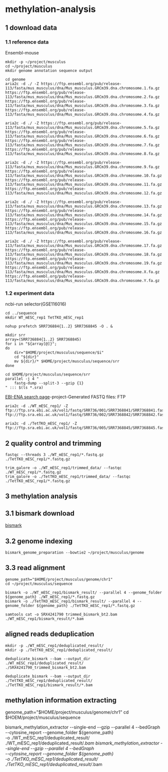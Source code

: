 # methylation-analysis
## 1 download data
### 1.1 reference data
Ensembl-mouse
```
mkdir -p ~/project/musculus
cd ~/project/musculus
mkdir genome annotation sequence output

cd genome
aria2c -d ./ -Z https://ftp.ensembl.org/pub/release-113/fasta/mus_musculus/dna/Mus_musculus.GRCm39.dna.chromosome.1.fa.gz https://ftp.ensembl.org/pub/release-113/fasta/mus_musculus/dna/Mus_musculus.GRCm39.dna.chromosome.2.fa.gz https://ftp.ensembl.org/pub/release-113/fasta/mus_musculus/dna/Mus_musculus.GRCm39.dna.chromosome.3.fa.gz https://ftp.ensembl.org/pub/release-113/fasta/mus_musculus/dna/Mus_musculus.GRCm39.dna.chromosome.4.fa.gz

aria2c -d ./ -Z https://ftp.ensembl.org/pub/release-113/fasta/mus_musculus/dna/Mus_musculus.GRCm39.dna.chromosome.5.fa.gz https://ftp.ensembl.org/pub/release-113/fasta/mus_musculus/dna/Mus_musculus.GRCm39.dna.chromosome.6.fa.gz https://ftp.ensembl.org/pub/release-113/fasta/mus_musculus/dna/Mus_musculus.GRCm39.dna.chromosome.7.fa.gz https://ftp.ensembl.org/pub/release-113/fasta/mus_musculus/dna/Mus_musculus.GRCm39.dna.chromosome.8.fa.gz

aria2c -d ./ -Z https://ftp.ensembl.org/pub/release-113/fasta/mus_musculus/dna/Mus_musculus.GRCm39.dna.chromosome.9.fa.gz https://ftp.ensembl.org/pub/release-113/fasta/mus_musculus/dna/Mus_musculus.GRCm39.dna.chromosome.10.fa.gz https://ftp.ensembl.org/pub/release-113/fasta/mus_musculus/dna/Mus_musculus.GRCm39.dna.chromosome.11.fa.gz https://ftp.ensembl.org/pub/release-113/fasta/mus_musculus/dna/Mus_musculus.GRCm39.dna.chromosome.12.fa.gz

aria2c -d ./ -Z https://ftp.ensembl.org/pub/release-113/fasta/mus_musculus/dna/Mus_musculus.GRCm39.dna.chromosome.13.fa.gz https://ftp.ensembl.org/pub/release-113/fasta/mus_musculus/dna/Mus_musculus.GRCm39.dna.chromosome.14.fa.gz https://ftp.ensembl.org/pub/release-113/fasta/mus_musculus/dna/Mus_musculus.GRCm39.dna.chromosome.15.fa.gz https://ftp.ensembl.org/pub/release-113/fasta/mus_musculus/dna/Mus_musculus.GRCm39.dna.chromosome.16.fa.gz

aria2c -d ./ -Z https://ftp.ensembl.org/pub/release-113/fasta/mus_musculus/dna/Mus_musculus.GRCm39.dna.chromosome.17.fa.gz https://ftp.ensembl.org/pub/release-113/fasta/mus_musculus/dna/Mus_musculus.GRCm39.dna.chromosome.18.fa.gz https://ftp.ensembl.org/pub/release-113/fasta/mus_musculus/dna/Mus_musculus.GRCm39.dna.chromosome.19.fa.gz https://ftp.ensembl.org/pub/release-113/fasta/mus_musculus/dna/Mus_musculus.GRCm39.dna.chromosome.X.fa.gz https://ftp.ensembl.org/pub/release-113/fasta/mus_musculus/dna/Mus_musculus.GRCm39.dna.chromosome.Y.fa.gz
```
### 1.2 experiment data
ncbi-run selector(GSE116016)
```
cd ../sequence
mkdir WT_mESC_rep1 TetTKO_mESC_rep1

nohup prefetch SRR736884{1..2} SRR7368845 -O . &

mkdir srr
array=(SRR736884{1..2} SRR7368845)
for i in "${array[@]}";
do
    dir="$HOME/project/musculus/sequence/$i"
    cd "${dir}"
    mv ${dir}/* $HOME/project/musculus/sequence/srr
done

cd $HOME/project/musculus/sequence/srr
parallel -j 4 "
    fastq-dump --split-3 --gzip {1}
" ::: $(ls *.sra)
```
[EBI-ENA search page](https://www.ebi.ac.uk/ena)-project-Generated FASTQ files: FTP
```
aria2c -d ./WT_mESC_rep1/ -Z ftp://ftp.sra.ebi.ac.uk/vol1/fastq/SRR736/001/SRR7368841/SRR7368841.fastq.gz ftp://ftp.sra.ebi.ac.uk/vol1/fastq/SRR736/002/SRR7368842/SRR7368842.fastq.gz

aria2c -d ./TetTKO_mESC_rep1/ -Z ftp://ftp.sra.ebi.ac.uk/vol1/fastq/SRR736/005/SRR7368845/SRR7368845.fastq.gz
```
## 2 quality control and trimming
```
fastqc --threads 3 ./WT_mESC_rep1/*.fastq.gz ./TetTKO_mESC_rep1/*.fastq.gz

trim_galore -o ./WT_mESC_rep1/trimmed_data/ --fastqc ./WT_mESC_rep1/*.fastq.gz
trim_galore -o ./TetTKO_mESC_rep1/trimmed_data/ --fastqc ./TetTKO_mESC_rep1/*.fastq.gz
```
## 3 methylation analysis
## 3.1 bismark download
[bismark](https://www.bioinformatics.babraham.ac.uk/projects/bismark/)
## 3.2 genome indexing
```
bismark_genome_preparation --bowtie2 ~/project/musculus/genome
```
## 3.3 read alignment
```
genome_path="$HOME/project/musculus/genome/chr1"
cd ~/project/musculus/sequence

bismark -o ./WT_mESC_rep1/bismark_result/ --parallel 4 --genome_folder ${genome_path} ./WT_mESC_rep1/*.fastq.gz
bismark -o ./TetTKO_mESC_rep1/bismark_result/ --parallel 4 --genome_folder ${genome_path} ./TetTKO_mESC_rep1/*.fastq.gz

samtools cat -o SRX4241790 trimmed_bismark_bt2.bam ./WT_mESC_rep1/bismark_result/*.bam
```
## aligned reads deduplication
```
mkdir -p ./WT_mESC_rep1/deduplicated_result/
mkdir -p ./TetTKO_mESC_rep1/deduplicated_result/

deduplicate_bismark --bam --output_dir ./WT_mESC_rep1/deduplicated_result/ ./SRX4241790_trimmed_bismark_bt2.bam

deduplicate_bismark --bam --output_dir ./TetTKO_mESC_rep1/deduplicated_result/ ./TetTKO_mESC_rep1/bismark_result/*.bam
```
## methylation information extracting
genome_path="$HOME/project/musculus/genome/chr1"
cd $HOEM/project/musculus/sequence

bismark_methylation_extractor --single-end --gzip --parallel 4 --bedGraph \
--cytosine_report --genome_folder ${genome_path} \
-o ./WT_mESC_rep1/deduplicated_result/ ./WT_mESC_rep1/deduplicated_result/*.bam
bismark_methylation_extractor --single-end --gzip --parallel 4 --bedGraph \
--cytosine_report --genome_folder ${genome_path} \
-o ./TetTKO_mESC_rep1/deduplicated_result/ ./TetTKO_mESC_rep1/deduplicated_result/*.bam
```

